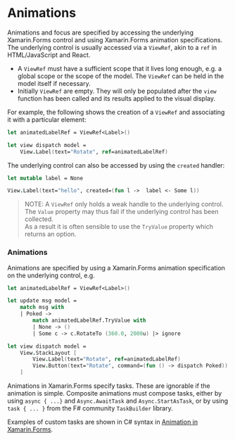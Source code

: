 # Animations

Animations and focus are specified by accessing the underlying Xamarin.Forms control and using Xamarin.Forms animation specifications. The underlying control is usually accessed via a `ViewRef`, akin to a `ref` in HTML/JavaScript and React.

* A `ViewRef` must have a sufficient scope that it lives long enough, e.g. a global scope or the scope of the model. The `ViewRef` can be held in the model itself if necessary.
* Initially `ViewRef` are empty. They will only be populated after the `view` function has been called and its results applied to the visual display.

For example, the following shows the creation of a `ViewRef` and associating it with a particular element:

```fsharp
let animatedLabelRef = ViewRef<Label>()

let view dispatch model = 
    View.Label(text="Rotate", ref=animatedLabelRef) 
```

The underlying control can also be accessed by using the `created` handler:

```fsharp
let mutable label = None

View.Label(text="hello", created=(fun l ->  label <- Some l))
```

> NOTE: A `ViewRef` only holds a weak handle to the underlying control.\
> The `Value` property may thus fail if the underlying control has been collected.\
> As a result it is often sensible to use the `TryValue` property which returns an option.

### Animations&#x20;

Animations are specified by using a Xamarin.Forms animation specification on the underlying control, e.g.

```fsharp
let animatedLabelRef = ViewRef<Label>()

let update msg model =
    match msg with 
    | Poked ->
        match animatedLabelRef.TryValue with 
        | None -> () 
        | Some c -> c.RotateTo (360.0, 2000u) |> ignore

let view dispatch model = 
    View.StackLayout [
        View.Label(text="Rotate", ref=animatedLabelRef) 
        View.Button(text="Rotate", command=(fun () -> dispatch Poked)) 
    ]
```

Animations in Xamarin.Forms specify tasks. These are ignorable if the animation is simple. Composite animations must compose tasks, either by using `async { ...}` and `Async.AwaitTask` and `Async.StartAsTask`, or by using `task { ... }` from the F# community `TaskBuilder` library.

Examples of custom tasks are shown in C# syntax in [Animation in Xamarin.Forms](https://docs.microsoft.com/en-us/xamarin/xamarin-forms/user-interface/animation/).
